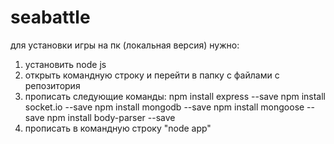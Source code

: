 # seabattle

для установки игры на пк (локальная версия) нужно:

1) установить node js
2) открыть командную строку и перейти в папку с файлами с репозитория
3) прописать следующие команды:
  npm install express --save
  npm install socket.io --save
  npm install mongodb --save
  npm install mongoose --save
  npm install body-parser --save
4) прописать в командную строку "node app"
